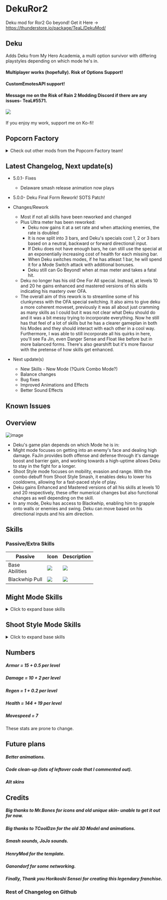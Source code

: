# DekuRor2
Deku mod for Ror2
Go beyond!
Get it Here -> https://thunderstore.io/package/TeaL/DekuMod/

## Deku
Adds Deku from My Hero Academia, a multi option survivor with differing playstyles depending on which mode he's in.
#### Multiplayer works (hopefully). Risk of Options Support!
#### CustomEmotesAPI support!
#### Message me on the Risk of Rain 2 Modding Discord if there are any issues- TeaL#5571. 
#### <a href="https://ko-fi.com/tealpopcorn"><img src="https://user-images.githubusercontent.com/93917577/160220529-efed5020-90ac-467e-98f2-27b5c162d744.png"> </a>
If you enjoy my work, support me on Ko-fi!
## Popcorn Factory
<details>
<summary>Check out other mods from the Popcorn Factory team!</summary>
<div>
    <a href="https://thunderstore.io/package/PopcornFactory/Arsonist_Mod/">
      <img width="130" src="https://github.com/user-attachments/assets/5928595d-ac4a-4bb7-9ef2-1e56d74ccb7d"/>
      <p>Arsonist Mod (Popcorn Factory Team)</p>
    </a>
</div>	
<div>
    <a href="https://thunderstore.io/package/PopcornFactory/Rimuru_Tempest_Mod/">
      <img width="130" src="https://github.com/user-attachments/assets/7ca86047-1bbb-4b2c-8b98-3cb6f65f86b3"/>
      <p>Rimuru Tempest Mod (Popcorn Factory Team)</p>
    </a>
</div>
<div>
    <a href="https://thunderstore.io/package/PopcornFactory/DarthVaderMod/">
      <img width="130" src="https://user-images.githubusercontent.com/93917577/180753359-4906ca0b-6ce5-4ff7-9962-bdec3329682c.png"/>
      <p>Darth Vader Mod (Popcorn Factory Team)</p>
    </a>
</div>
<div>
    <a href="https://thunderstore.io/package/PopcornFactory/DittoMod/">
        <img src="https://user-images.githubusercontent.com/93917577/168004690-23b6d040-5f89-4b62-916b-c40d774bff02.png"><br>
        <p>DittoMod (My other Mod!)</p>
    </a>
</div>
<div>
    <a href="https://thunderstore.io/package/TeaL/ShigarakiMod/">
        <img width ="130" src="https://github.com/user-attachments/assets/ab1e17d8-21ba-4f2f-a152-3fea5949ebe4"><br>
        <p>ShigarakiMod (My other Mod!)</p>
    </a>
</div>
<div>
    <a href="https://thunderstore.io/package/TeaL/NoctisMod">
      <img width="130" src="https://github.com/user-attachments/assets/e5ef6c35-f487-46f0-b6e7-aab58afd2a60"/>
      <p>Noctis Mod (My other Mod!)</p>
    </a>
</div>
<div>
    <a href="https://thunderstore.io/package/Ethanol10/Ganondorf_Mod/">
        <img src="https://github.com/user-attachments/assets/79f2ce62-04a0-4f89-a4e9-13d351401f37"><br>
        <p>Ganondorf Mod (Ethanol 10)</p>
    </a>
</div>
<div>
    <a href="https://thunderstore.io/package/BokChoyWithSoy/Phoenix_Wright_Mod/">
        <img src="https://github.com/user-attachments/assets/74f85c95-5ae5-4017-af33-afbbbafc868f"><br>
        <p>Phoenix Wright Mod (BokChoyWithSoy)</p>
    </a>
</div>
<div>
    <a href="https://thunderstore.io/package/PopcornFactory/Wisp_WarframeSurvivorMod/">
        <img width ="130" src="https://github.com/user-attachments/assets/5cde736a-4c63-4a8f-84f7-72c787cf40b4" ><br>
        <p>Wisp Mod (Popcorn Factory Team)</p>
    </a>
</div>
</details>

## Latest Changelog, Next update(s)

- 5.0.1- Fixes
    - Delaware smash release animation now plays
- 5.0.0- Deku Final Form Rework! SOTS Patch!
- Changes/Rework
    - Most if not all skills have been reworked and changed
    - Plus Ultra meter has been reworked:
    	- Deku now gains it at a set rate and when attacking enemies, the rate is doubled
     	- It is now split into 3 bars, and Deku's specials cost 1, 2 or 3 bars based on a neutral, backward or forward directional input.
      	- If Deku does not have enough bars, he can still use the special at an exponentially increasing cost of health for each missing bar.
        - When Deku switches modes, if he has atleast 1 bar, he will spend it for a Mode Switch attack with additional bonuses.
      	- Deku still can Go Beyond! when at max meter and takes a fatal hit.
    - Deku no longer has his old One For All special. Instead, at levels 10 and 20 he gains enhanced and mastered versions of his skills indicating his mastery over OFA. 
    - The overall aim of this rework is to streamline some of his clunkyness with the OFA special switching. It also aims to give deku a more coherent moveset, previously it was all about just cramming as many skills as I could but it was not clear what Deku should do and it was a bit messy trying to incorporate everything. Now he still has that feel of a lot of skills but he has a clearer gameplan in both his Modes and they should interact with each other in a cool way. Furthermore, I was able to still incorporate all his quirks in here, you'll see Fa Jin, even Danger Sense and Float like before but in more balanced forms. There's also gearshift but it's more flavour with the pretense of how skills get enhanced.

- Next update(s)
    -  New Skills - New Mode (?Quirk Combo Mode?)
    -  Balance changes
    -  Bug fixes
    -  Improved Animations and Effects
    -  Better Sound Effects

## Known Issues 


## Overview
![image](https://github.com/user-attachments/assets/a40c5209-94aa-44c7-a371-545263d5c065)

- Deku's game plan depends on which Mode he is in:
- Might mode focuses on getting into an enemy's face and dealing high damage. FaJin provides both offense and defense through it's damage boost and barrier gain, and working towards a high-uptime allows Deku to stay in the fight for a longer. 
- Shoot Style mode focuses on mobility, evasion and range. With the combo debuff from Shoot Style Smash, it enables deku to lower his cooldowns, allowing for a fast-paced style of play.
- Deku gains Enhanced and Mastered versions of all his skills at levels 10 and 20 respectively, these offer numerical changes but also functional changes as well depending on the skill.
- In any mode, Deku has access to Blackwhip, enabling him to grapple onto walls or enemies and swing. Deku can move based on his directional inputs and his aim direction.

## Skills
### Passive/Extra Skills
<table>
<thead>
  <tr>
    <th>Passive</th>
    <th>Icon</th>
    <th>Description</th>
  </tr>
</thead>
<tbody>
  <tr>
    <td>Base <br>Abilities</td>
    <td><img src="https://user-images.githubusercontent.com/93917577/195306847-a364766a-020e-49e7-8eb0-380407601980.png"></td>
    <td><img src="https://github.com/user-attachments/assets/fdfdefee-14ec-422a-9cdf-d2d94be229af"</td>
  </tr>
  <tr>
    <td>Blackwhip Pull</td>
    <td><img src="https://user-images.githubusercontent.com/93917577/195306889-cbc0b1b6-44ae-49f9-885b-b1d29e9d4009.png" ></td>
    <td><img src="https://github.com/user-attachments/assets/8e94fd7a-ab32-4835-af7a-2760c5cdec0b"</td>
  </tr>
</tbody>
</table>

## Might Mode Skills
<details>
<summary>Click to expand base skills</summary>	
<table>
<thead>
  <tr>
    <th>Skill</th>
    <th>Icon</th>
    <th>Description</th>
  </tr>
</thead>
<tbody>
  <tr>
    <td>Smash Rush</td>
    <td><img src="https://user-images.githubusercontent.com/93917577/195306948-1443a24e-5ff7-4f96-80ce-f35ee2ceb792.png"></td>
    <td><img src="https://github.com/user-attachments/assets/fa1c0bae-008a-4c3e-86a4-d45a64372966"></td>
  </tr>
  <tr>
    <td>Delaware Smash</td>
    <td><img src="https://user-images.githubusercontent.com/93917577/195306943-31c72a0c-c73e-4ae6-afe0-d3633c140fcd.png"></td>
    <td><img src="https://github.com/user-attachments/assets/5aa8ac45-efa5-44f1-9cec-11e1e963da2e"></td>
  </tr>
  <tr>
    <td>Fa Jin<br></td>
    <td><img src="https://user-images.githubusercontent.com/93917577/195306963-eddc0a2e-f9a1-49fd-a168-88415b7ba538.png"></td>
    <td><img src="https://github.com/user-attachments/assets/d21356be-363b-4dd6-896f-1cdd6067355c"></td>
  </tr>
  <tr>
    <td>Detroit Smash Super</td>
    <td><img src="https://user-images.githubusercontent.com/93917577/195306953-3567abdc-409a-468b-aca1-ec76412f879d.png"></td>
    <td><img src="https://github.com/user-attachments/assets/4f43f39f-4b18-4d14-acc6-fa8a1616cd79"></td>
  </tr>
  <tr>
    <td>Might Mode Switch</td>
    <td><img src="https://user-images.githubusercontent.com/93917577/195306969-e968e385-6ec9-40a1-9fd7-208555124140.png"></td>
    <td><img src="https://github.com/user-attachments/assets/46927a8f-20d0-452e-8b1a-c31204809729"></td>
  </tr>
</tbody>
</table>
</details>


## Shoot Style Mode Skills
<details>
<summary>Click to expand base skills</summary>	
<table>
<thead>
  <tr>
    <th>Skill</th>
    <th>Icon</th>
    <th>Description</th>
  </tr>
</thead>
<tbody>
  <tr>
    <td>Airforce</td>
    <td><img src="https://user-images.githubusercontent.com/93917577/195306872-6cc54878-d7e9-4c2b-86c7-28d131e7040f.png"></td>
    <td><img src="https://github.com/user-attachments/assets/54974b1b-e02a-4840-bce1-3ddecee11666"></td>
  </tr>
  <tr>
    <td>Shoot Style Smash</td>
    <td><img src="https://user-images.githubusercontent.com/93917577/195306819-76dec328-3433-42cd-bd8a-fb6b57f14ad5.png"></td>
    <td><img src="https://github.com/user-attachments/assets/54beaee4-739b-440e-9195-ef9a8cab8fde"></td>
  </tr>
  <tr>
    <td>Float Sense<br></td>
    <td><img src="thttps://user-images.githubusercontent.com/93917577/195306971-f4657190-44d6-4ec7-b12c-44debe528f53.png"></td>
    <td><img src="https://github.com/user-attachments/assets/d9cb0873-dad3-4c4d-8078-c89d686b6dbc"></td>
  </tr>
  <tr>
    <td>Shoot Style Smash Super</td>
    <td><img src="https://user-images.githubusercontent.com/93917577/195306830-10a11ed8-4097-476f-ae6d-10ce62531eb5.png"></td>
    <td><img src="https://github.com/user-attachments/assets/efb14425-0794-42e7-9e37-4a3c9be2f89f"></td>
  </tr>
  <tr>
    <td>Shoot Style Mode Switch</td>
    <td><img src="https://user-images.githubusercontent.com/93917577/195306790-5e8be721-f6a2-44fc-8e7d-442007355d54.png"></td>
    <td><img src="https://github.com/user-attachments/assets/4fce3cf7-c576-4fd9-935b-bf2b65678ed6"></td>
  </tr>
</tbody>
</table>
</details>




## Numbers
##### Armor = 15 + 0.5 per level
##### Damage = 10 + 2 per level
##### Regen = 1 + 0.2 per level 
##### Health = 144 + 19 per level
##### Movespeed = 7
These stats are prone to change.


## Future plans
##### Better animations.
##### Code clean-up (lots of leftover code that I commented out).
##### Alt skins 

## Credits
##### Big thanks to Mr.Bones for icons and old unique skin- unable to get it out for now.
##### Big thanks to TCoolDzn for the old 3D Model and animations.
##### Smash sounds, JoJo sounds.
##### HenryMod for the template.
##### Ganondorf for some networking.
##### Finally, Thank you Horikoshi Sensei for creating this legendary franchise.

### Rest of Changelog on Github